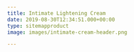 ```yaml
---
title: Intimate Lightening Cream
date: 2019-08-30T12:34:51.000+00:00
type: sitemapproduct
image: images/intimate-cream-header.png

---
```

